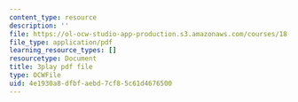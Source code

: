 ```yaml
---
content_type: resource
description: ''
file: https://ol-ocw-studio-app-production.s3.amazonaws.com/courses/18-01sc-single-variable-calculus-fall-2010/4e1930a8dfbfaebd7cf85c61d4676500_7K1sB05pE0A.pdf
file_type: application/pdf
learning_resource_types: []
resourcetype: Document
title: 3play pdf file
type: OCWFile
uid: 4e1930a8-dfbf-aebd-7cf8-5c61d4676500
---
```

